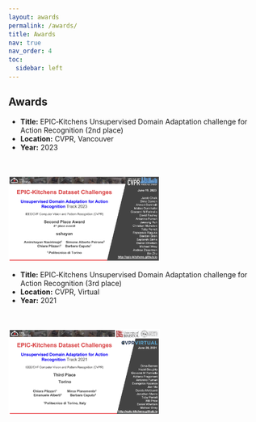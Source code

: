 ```yaml
---
layout: awards
permalink: /awards/
title: Awards
nav: true
nav_order: 4
toc:
  sidebar: left
---
```

## Awards

- **Title:** EPIC‑Kitchens Unsupervised Domain Adaptation challenge for Action Recognition (2nd place)
- **Location:** CVPR, Vancouver 
- **Year:** 2023
<br>
<br> 
<img src="/assets/img/premio0.png" alt="ek1" style="width:300px;height:auto;">

- **Title:** EPIC‑Kitchens Unsupervised Domain Adaptation challenge for Action Recognition (3rd place)
- **Location:** CVPR, Virtual 
- **Year:** 2021
<br>
<br> 
<img src="/assets/img/premio1.png" alt="ek0" style="width:300px;height:auto;">
